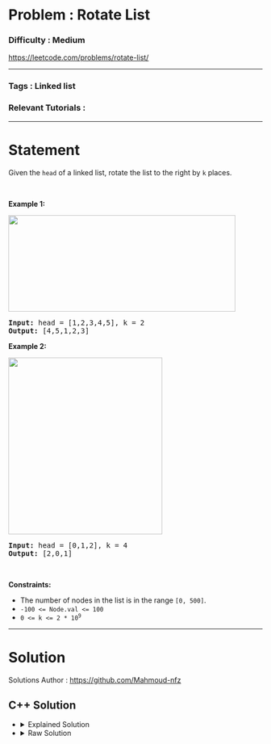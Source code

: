 # Problem : Rotate List

### Difficulty : **Medium**

https://leetcode.com/problems/rotate-list/

---

### Tags : **Linked list**

### Relevant Tutorials :



---

# Statement

<p>Given the <code>head</code> of a linked&nbsp;list, rotate the list to the right by <code>k</code> places.</p>

<p>&nbsp;</p>
<p><strong class="example">Example 1:</strong></p>
<img alt="" src="https://assets.leetcode.com/uploads/2020/11/13/rotate1.jpg" style="width: 450px; height: 191px;">
<pre><strong>Input:</strong> head = [1,2,3,4,5], k = 2
<strong>Output:</strong> [4,5,1,2,3]
</pre>

<p><strong class="example">Example 2:</strong></p>
<img alt="" src="https://assets.leetcode.com/uploads/2020/11/13/roate2.jpg" style="width: 305px; height: 350px;">
<pre><strong>Input:</strong> head = [0,1,2], k = 4
<strong>Output:</strong> [2,0,1]
</pre>

<p>&nbsp;</p>
<p><strong>Constraints:</strong></p>

<ul>
	<li>The number of nodes in the list is in the range <code>[0, 500]</code>.</li>
	<li><code>-100 &lt;= Node.val &lt;= 100</code></li>
	<li><code>0 &lt;= k &lt;= 2 * 10<sup>9</sup></code></li>
</ul>


---

# Solution 

Solutions Author : https://github.com/Mahmoud-nfz

## C++ Solution

<ul>
<li>

<details>
    <summary>Explained Solution</summary>

```cpp
/**
 * Definition for singly-linked list.
 * struct ListNode {
 *     int val;
 *     ListNode *next;
 *     ListNode() : val(0), next(nullptr) {}
 *     ListNode(int x) : val(x), next(nullptr) {}
 *     ListNode(int x, ListNode *next) : val(x), next(next) {}
 * };
 */
class Solution {
public:
    int k, len; // 'k' for rotation count and 'len' for the list length
    ListNode* newHead; // Pointer to the new head of the list after rotation

    // Recursive function to traverse the list and adjust links
    int solve(ListNode* curr, ListNode* first, int currLen){
        // Base case: end of the list
        if(!curr){
            k = k % currLen; // Normalize k to prevent unnecessary rotations
            len = currLen; // Record the total length of the list
            return 0; // Return 0 to start indexation for adjusting links
        }

        // Recur for the next node
        int idx = solve(curr->next, first, currLen + 1);

        // Link the last node to the first node (making the list circular temporarily)
        if(!idx)
            curr->next = first;
        
        // Identify the new head just after the rotated tail
        if(idx == k-1)
            newHead = curr;
        
        // Disconnect the new tail from the rotated part
        if(idx == k)
            curr->next = NULL;

        // Return the incremented index
        return idx + 1;
    }

    ListNode* rotateRight(ListNode* head, int k) {
        // Edge cases: no rotation needed or empty list
        if(!k || !head)
            return head;

        this->k = k; // Set the global rotation count

        // Start the recursive process
        solve(head, head, 0);

        // If k is a multiple of the list length or the list has only one element
        if((k % (this->len)) == 0 || this->len == 1){
            return head; // No change in head needed
        }
        // Return the new head of the list
        return newHead;
    }
};

```
</details>
</li>

<li>
<details>
    <summary>Raw Solution</summary>

```cpp
class Solution {
public:
    int k, len; 
    ListNode* newHead; 
    int solve(ListNode* curr, ListNode* first, int currLen){
        if(!curr){
            k = k % currLen; 
            len = currLen; 
            return 0; 
        }
        int idx = solve(curr->next, first, currLen + 1);
        if(!idx)
            curr->next = first;
        if(idx == k-1)
            newHead = curr;
        if(idx == k)
            curr->next = NULL;
        return idx + 1;
    }
    ListNode* rotateRight(ListNode* head, int k) {
        if(!k || !head)
            return head;
        this->k = k; 
        solve(head, head, 0);
        if((k % (this->len)) == 0 || this->len == 1){
            return head; 
        }
        return newHead;
    }
};
```
</details>
</li>
</ul>
